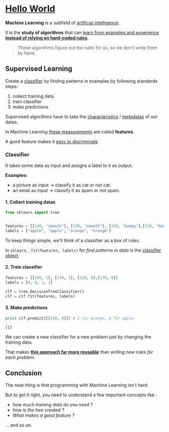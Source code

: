 
# <u>Hello World</u>

**Machine Learning** is a subfield of <u>artificial intelligence</u>.

It is the __study of algorithms__ that can <u>learn from examples and experience __instead of relying on hard-coded rules__</u>.

> These algorithms figure out the rules for us, so we don't write them by hand.

## Supervised Learning

Create a <u>classifier</u> by finding patterns in examples by following standards steps:
1. collect training data
2. train classifier
3. make predictions

Supervised algorithms have to take the <u>characteristics</u> / <u>metadatas</u> of our datas.

In Machine Learning <u>these measurements</u> are called __features__.

A good feature makes it <u>easy to discriminate</u>.

### Classifier

It takes some data as input and assigns a label to it as output.

__Examples:__ 
- a picture as input &rarr; classify it as cat or not cat.
- an email as input &rarr; classify it as spam or not spam.

#### 1. Collect training datas


```python
from sklearn import tree


features = [[140, "smooth"], [130, "smooth"], [150, "bumpy"],[170, "bumpy"]]
labels = ["apple", "apple", "orange", "orange"]

```

To keep things simple, we'll think of a classifier as a box of rules.

In `sklearn`, `.fit(features, labels)` for *find patterns in data* is the <u>classifier object</u>.

#### 2. Train classifier


```python
features = [[140, 1], [130, 1], [150, 0],[170, 0]]
labels = [0, 0, 1, 1]

clf = tree.DecisionTreeClassifier() 
clf = clf.fit(features, labels)
```

#### 3. Make predictions


```python
print clf.predict([[150, 0]]) # 1 for orange, 0 for apple
```

    [1]


We can create a new classifier for a new problem just by changing the training data.

That makes <u>__this approach far more reusable__</u> than *writing new rules for each problem*.

## Conclusion

The neat thing is that programming with Machine Learning isn't hard.

But to get it right, you need to understand a few important concepts like :

- *how much training data do you need ?*
- *how is the tree created ?*
- *What makes a good feature ?*

... and so on.
